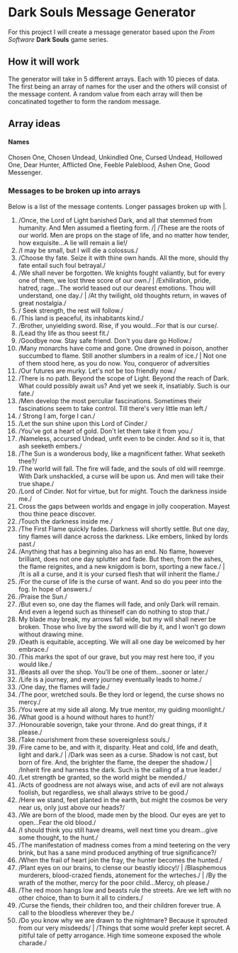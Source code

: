 # Dark Souls Message Generator #
For this project I will create a message generator based upon the *From Software* **Dark Souls** game series. 
## How it will work ##
The generator will take in 5 different arrays. Each with 10 pieces of data. The first being an array of names for the user and the others will consist of the message content. A random value from each array will then be concatinated together to form the random message.
## Array ideas ##
#### Names ####
Chosen One, Chosen Undead, Unkindled One, Cursed Undead, Hollowed One, Dear Hunter, Afflicted One, Feeble Paleblood, Ashen One, Good Messenger.
### Messages to be broken up into arrays ###

Below is a list of the message contents. Longer passages broken up with |. 
1. /Once, the Lord of Light banished Dark, and all that stemmed from humanity. And Men assumed a fleeting form. /| /These are the roots of our world. Men are props on the stage of life, and no matter how tender, how exquisite...A lie will remain a lie!/
2. /I may be small, but I will die a colossus./
3. /Choose thy fate. Seize it with thine own hands. All the more, should thy fate entail such foul betrayal./
4. /We shall never be forgotten. We knights fought valiantly, but for every one of them, we lost three score of our own./ | /Exhiliration, pride, hatred, rage...The world teased out our dearest emotions. Thou will understand, one day./ | /At thy twilight, old thoughts return, in waves of great nostalgia./
5. / Seek strength, the rest will follow./
6. /This land is peaceful, its inhabitants kind./
7. /Brother, unyielding sword. Rise, if you would...For that is our curse/.
8. /Lead thy life as thou seest fit./
9. /Goodbye now. Stay safe friend. Don't you dare go Hollow./
10. /Many monarchs have come and gone. One drowned in poison, another succumbed to flame. Still another slumbers in a realm of ice./ | Not one of them stood here, as you do now. You, conqueror of adversities
11. /Our futures are murky. Let's not be too friendly now./
12. /There is no path. Beyond the scope of Light. Beyond the reach of Dark. What could possibly await us? And yet we seek it, insatiably. Such is our fate./
13. /Men develop the most perculiar fascinations. Sometimes their fascinations seem to take control. Till there's very little man left./
14. / Strong I am, forge I can./
15. /Let the sun shine upon this Lord of Cinder./
16. /You've got a heart of gold. Don't let them take it from you./
17. /Nameless, accursed Undead, unfit even to be cinder. And so it is, that ash seeketh embers./
18. /The Sun is a wonderous body, like a magnificent father. What seeketh thee?/
19. /The world will fall. The fire will fade, and the souls of old will reemrge. With Dark unshackled, a curse will be upon us. And men will take their true shape./
20. /Lord of Cinder. Not for virtue, but for might. Touch the darkness inside me./
21. Cross the gaps between worlds and engage in jolly cooperation. Mayest thou thine peace discover.
22. /Touch the darkness inside me./
23. /The First Flame quickly fades. Darkness will shortly settle. But one day, tiny flames will dance across the darkness. Like embers, linked by lords past./
24. /Anything that has a beginning also has an end. No flame, however brilliant, does not one day splutter and fade. But then, from the ashes, the flame reignites, and a new knigdom is born, sporting a new face./ | /It is all a curse, and it is your cursed flesh that will inherit the flame./
25. /For the curse of life is the curse of want. And so do you peer into the fog. In hope of answers./
26. /Praise the Sun./
27. /But even so, one day the flames will fade, and only Dark will remain. And even a legend such as thineself can do nothing to stop that./
28. My blade may break, my arrows fall wide, but my will shall never be broken. Those who live by the sword will die by it, and I won't go down without drawing mine.
29. /Death is equitable, accepting. We will all one day be welcomed by her embrace./
30. /This marks the spot of our grave, but you may rest here too, if you would like./
31. /Beasts all over the shop. You'll be one of them...sooner or later./
32. /Life is a journey, and every journey eventually leads to home./
33. /One day, the flames will fade./
34. /The poor, wretched souls. Be they lord or legend, the curse shows no mercy./
35. /You were at my side all along. My true mentor, my guiding moonlight./
36. /What good is a hound without hares to hunt?/
37. /Honourable soverign, take your throne. And do great things, if it please./
38. /Take nourishment from these sovereignless souls./
39. /Fire came to be, and with it, disparity. Heat and cold, life and death, light and dark./ | /Dark was seen as a curse. Shadow is not cast, but born of fire. And, the brighter the flame, the deeper the shadow./ | /Inherit fire and harness the dark. Such is the calling of a true leader./ 
40. /Let strength be granted, so the world might be mended./
41. /Acts of goodness are not always wise, and acts of evil are not always foolish, but regardless, we shall always strive to be good./
42. /Here we stand, feet planted in the earth, but might the cosmos be very near us, only just above our heads?/
43. /We are born of the blood, made men by the blood. Our eyes are yet to open...Fear the old blood./
44. /I should think you still have dreams, well next time you dream...give some thought, to the hunt./
45. /The manifestation of madness comes from a mind teetering on the very brink, but has a sane mind produced anything of true significance?/
46. /When the frail of heart join the fray, the hunter becomes the hunted./
47. /Plant eyes on our brains, to clense our beastly idiocy!/ | /Blasphemous murderers, blood-crazed fiends, atonement for the wrteches./ | /By the wrath of the mother, mercy for the poor child...Mercy, oh please./
48. /The red moon hangs low and beasts rule the streets. Are we left with no other choice, than to burn it all to cinders./
49. /Curse the fiends, their children too, and their children forever true. A call to the bloodless wherever they be./
50. /Do you know why we are drawn to the nightmare? Because it sprouted from our very misdeeds/ | /Things that some would prefer kept secret. A pitiful tale of petty arrogance. High time someone exposed the whole charade./
